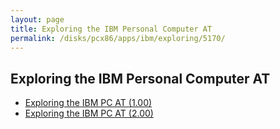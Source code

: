 ```yaml
---
layout: page
title: Exploring the IBM Personal Computer AT
permalink: /disks/pcx86/apps/ibm/exploring/5170/
---
```


Exploring the IBM Personal Computer AT
--------------------------------------

* [Exploring the IBM PC AT (1.00)](1.00/)
* [Exploring the IBM PC AT (2.00)](2.00/)
